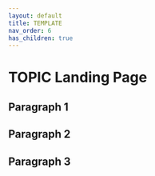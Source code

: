 ```yaml
---
layout: default
title: TEMPLATE
nav_order: 6
has_children: true
---
```


# TOPIC Landing Page

## Paragraph 1

## Paragraph 2

## Paragraph 3
